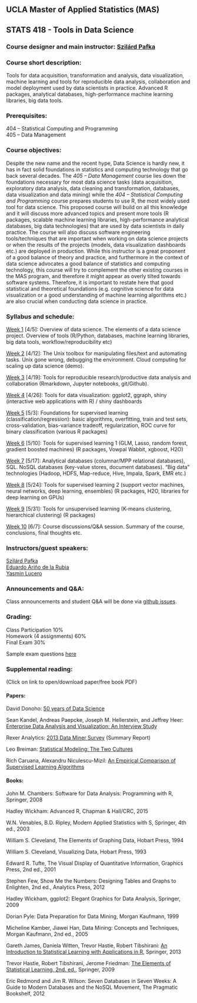 ## UCLA Master of Applied Statistics (MAS) 

## STATS 418 - Tools in Data Science 


### Course designer and main instructor: [Szilárd Pafka](https://www.linkedin.com/in/szilard)


### Course short description: 

Tools for data acquisition, transformation and analysis, data visualization, machine learning and tools for reproducible data analysis, collaboration and model deployment used by data scientists in practice. Advanced R packages, analytical databases, high-performance machine learning libraries, big data tools. 


### Prerequisites: 

404 – Statistical Computing and Programming <br>
405 – Data Management 


### Course objectives: 

Despite the new name and the recent hype, Data Science is hardly new, it has in fact solid foundations in statistics and computing technology that go back several decades.
The *405 – Data Management* course lies down the foundations necessary for most data science tasks (data acquisition, exploratory data analysis, data cleaning and transformation, databases, data visualization and data mining) while the *404 – Statistical Computing and Programming* course prepares students to use R, the most widely used tool for data science.
This proposed course will build on all this knowledge and it will discuss more advanced topics and present more tools (R packages, scalable machine learning libraries, high-performance analytical databases, big data technologies) that are used by data scientists in daily practice.
The course will also discuss software engineering tools/techniques that are important when working on data science projects or when the results of the projects (models, data visualization dashboards etc.) are deployed in production.
While this instructor is a great proponent of a good balance of theory and practice, and furthermore in the context of data science advocates a good balance of statistics and computing technology, this course will try to complement the other existing courses in the MAS program, and therefore it might appear as overly tilted towards software systems.
Therefore, it is important to restate here that good statistical and theoretical foundations (e.g. cognitive science for data visualization or a good understanding of machine learning algorithms etc.) are also crucial when conducting data science in practice. 


### Syllabus and schedule: 

[Week 1](wk-01-intro) \[4/5\]: Overview of data science. The elements of a data science project. Overview of tools (R/Python, databases, machine learning libraries, big data tools, workflow/reproducibility etc) 

[Week 2](wk-02-unix-cloud) \[4/12\]: The Unix toolbox for manipulating files/text and automating tasks. Unix gone wrong, debugging the environment. Cloud computing for scaling up data science (demo). 

[Week 3](wk-03-repro) \[4/19\]: Tools for reproducible research/productive data analysis and collaboration (Rmarkdown, Jupyter notebooks, git/Github). 

[Week 4](wk-04-datavis-shiny) \[4/26\]: Tools for data visualization: ggplot2, ggraph, shiny (interactive web applications with R) / shiny dashboards 

[Week 5](wk-05-ML) \[5/3\]: Foundations for supervised learning (classification/regression): basic algorithms, overfitting, train and test sets, cross-validation, bias-variance tradeoff, regularization, ROC curve for binary classification (various R packages) 

[Week 6](wk-06-ML) \[5/10\]: Tools for supervised learning 1 (GLM, Lasso, random forest, gradient boosted machines) (R packages, Vowpal Wabbit, xgboost, H2O)

[Week 7](wk-07-db-bigdata) \[5/17\]: Analytical databases (columnar/MPP relational databases), SQL. NoSQL databases (key-value stores, document databases). “Big data” technologies (Hadoop, HDFS, Map-reduce, Hive, Impala, Spark, EMR etc.) 

[Week 8](wk-08-ML) \[5/24\]: Tools for supervised learning 2 (support vector machines, neural networks, deep learning, ensembles) (R packages, H2O, libraries for deep learning on GPUs) 

[Week 9](wk-09-ML) \[5/31\]: Tools for unsupervised learning (K-means clustering, hierarchical clustering) (R packages) 

[Week 10](wk-10-end) \[6/7\]: Course discussions/Q&A session. Summary of the course, conclusions, final thoughts etc. 


### Instructors/guest speakers:

[Szilárd Pafka](https://www.linkedin.com/in/szilard) <br>
[Eduardo Ariño de la Rubia](https://www.linkedin.com/in/earino) <br>
[Yasmin Lucero](https://www.linkedin.com/in/yasminlucero)


### Announcements and Q&A:

Class announcements and student Q&A will be done via 
[github issues](https://github.com/szilard/teach-data-science-UCLA-master-appl-stats/issues).


### Grading:

Class Participation 10% <br>
Homework (4 assignments) 60% <br>
Final Exam 30%

Sample exam questions [here](z_assessment/sample_exam_questions.md)



### Supplemental reading:

(Click on link to open/download paper/free book PDF)


#### Papers:

David Donoho: [50 years of Data Science](https://dl.dropboxusercontent.com/u/23421017/50YearsDataScience.pdf)

Sean Kandel, Andreas Paepcke, Joseph M. Hellerstein, and Jeffrey Heer: [Enterprise Data Analysis and Visualization: An Interview Study](http://db.cs.berkeley.edu/papers/vast12-interview.pdf) 

Rexer Analytics: [2013 Data Miner Survey](http://www.rexeranalytics.com/Data-Miner-Survey-Results-2013.html) (Summary Report) 

Leo Breiman: [Statistical Modeling: The Two Cultures](https://projecteuclid.org/download/pdf_1/euclid.ss/1009213726)

Rich Caruana, Alexandru Niculescu-Mizil: [An Empirical Comparison of Supervised Learning Algorithms](https://www.cs.cornell.edu/~caruana/ctp/ct.papers/caruana.icml06.pdf)


#### Books:

John M. Chambers: Software for Data Analysis: Programming with R, Springer, 2008 

Hadley Wickham: Advanced R, Chapman & Hall/CRC, 2015 

W.N. Venables, B.D. Ripley, Modern Applied Statistics with S, Springer, 4th ed., 2003 

William S. Cleveland, The Elements of Graphing Data, Hobart Press, 1994 

William S. Cleveland, Visualizing Data, Hobart Press, 1993 

Edward R. Tufte, The Visual Display of Quantitative Information, Graphics Press, 2nd ed., 2001 

Stephen Few, Show Me the Numbers: Designing Tables and Graphs to Enlighten, 2nd ed., Analytics Press, 2012 

Hadley Wickham, ggplot2: Elegant Graphics for Data Analysis, Springer, 2009 

Dorian Pyle: Data Preparation for Data Mining, Morgan Kaufmann, 1999 

Micheline Kamber, Jiawei Han, Data Mining: Concepts and Techniques, Morgan Kaufmann, 2nd ed., 2005 

Gareth James, Daniela Witten, Trevor Hastie, Robert Tibshirani: [An Introduction to Statistical Learning with Applications in R](http://www-bcf.usc.edu/~gareth/ISL/ISLR%20Sixth%20Printing.pdf), Springer, 2013

Trevor Hastie, Robert Tibshirani, Jerome Friedman: [The Elements of Statistical Learning, 2nd. ed.](http://statweb.stanford.edu/~tibs/ElemStatLearn/printings/ESLII_print10.pdf), Springer, 2009

Eric Redmond and Jim R. Wilson: Seven Databases in Seven Weeks: A Guide to Modern Databases and the NoSQL Movement, The Pragmatic Bookshelf, 2012



